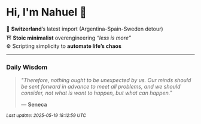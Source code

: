 # Hi, I'm Nahuel :tiger:

📍 **Switzerland**’s latest import (Argentina-Spain-Sweden detour)  
⛩️ **Stoic minimalist** overengineering *“less is more”*  
⚙️ Scripting simplicity to **automate life’s chaos**

---

### Daily Wisdom
> _"Therefore, nothing ought to be unexpected by us. Our minds should be sent forward in advance to meet all problems, and we should consider, not what is wont to happen, but what can happen."_  
>
> — **Seneca**

<sub>*Last update: 2025-05-19 18:12:59 UTC*</sub>

